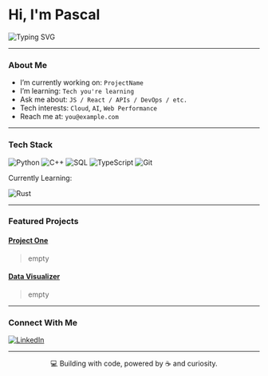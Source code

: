 <h1 align="left">Hi, I'm Pascal </h1>

<p align="left">
  <img src="https://readme-typing-svg.demolab.com?font=Fira+Code&pause=1000&color=F79A0B&width=435&lines=Placeholder+1;Placeholder+2;Placeholder+3" alt="Typing SVG" />
</p>

---

### About Me

- I’m currently working on: `ProjectName`  
- I’m learning: `Tech you're learning`  
- Ask me about: `JS / React / APIs / DevOps / etc.`  
- Tech interests: `Cloud`, `AI`, `Web Performance`  
- Reach me at: `you@example.com`  

---

### Tech Stack

![Python](https://img.shields.io/badge/-Python-black?style=flat-square&logo=python)
![C++](https://img.shields.io/badge/-C++-00599C?style=flat-square&logo=c%2B%2B&logoColor=white)
![SQL](https://img.shields.io/badge/-SQL-black?style=flat-square&logo=postgresql)
![TypeScript](https://img.shields.io/badge/-TypeScript-black?style=flat-square&logo=typescript)
![Git](https://img.shields.io/badge/-Git-black?style=flat-square&logo=git)

Currently Learning: 

![Rust](https://img.shields.io/badge/-Rust-black?style=flat-square&logo=rust)


---

### Featured Projects

#### [Project One](https://github.com/yourusername/project-one)
> empty

#### [Data Visualizer](https://github.com/yourusername/dataviz)
> empty

---

### Connect With Me

[![LinkedIn](https://img.shields.io/badge/-LinkedIn-blue?style=flat-square&logo=Linkedin&logoColor=white&link=https://linkedin.com/in/yourname)](https://linkedin.com/in/yourname)

---

<p align="center">
  💻 Building with code, powered by ☕ and curiosity.
</p>
